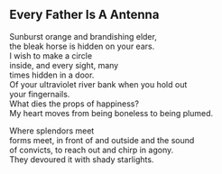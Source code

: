 Every Father Is A Antenna
-------------------------
Sunburst orange and brandishing elder,  
the bleak horse is hidden on your ears.  
I wish to make a circle  
inside, and every sight, many  
times hidden in a door.  
Of your ultraviolet river bank when you hold out  
your fingernails.  
What dies the props of happiness?  
My heart moves from being boneless to being plumed.  
  
Where splendors meet  
forms meet, in front of and outside and the sound  
of convicts, to reach out and chirp in agony.  
They devoured it with shady starlights.  
